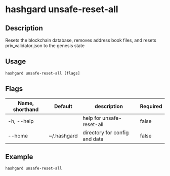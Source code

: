 # hashgard unsafe-reset-all

## Description

Resets the blockchain database, removes address book files, and resets priv_validator.json to the genesis state

## Usage

```shell
hashgard unsafe-reset-all [flags]
```

## Flags

| Name, shorthand|Default     | description               | Required  |
| ---------- | ----------- | ------------------------- | -------- |
| -h, --help |             | help for unsafe-reset-all| false  |
| --home     | ~/.hashgard | directory for config and data  | false    |

## Example

``` shell
hashgard unsafe-reset-all
```
